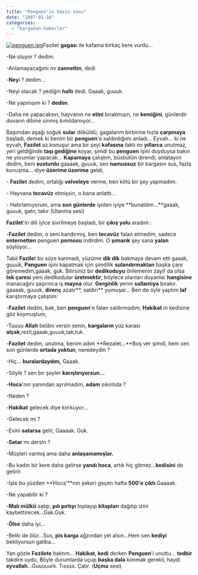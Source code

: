 ```yaml
---
title: "Penguen'in hazin sonu"
date: "2007-01-16"
categories: 
  - "kargadan-haberler"
---
```


[![penguen.jpg](/uploads/2007/08/penguen.jpg)](/uploads/2007/08/penguen.jpg "penguen.jpg")Fazilet **gagas**ı ile kafama birkaç kere vurdu...

\-Ne oluyor ? dedim.

\-Anlamayacağımı mı **zannettin**, dedi

\-**Ney**i ? dedim...

\-Neyi olacak ? yediğin **haltı** dedi. Gaaak, guuuk.

\-Ne yapmışım ki ? **dedim**.

\-Daha ne yapacaksın, hayvanın ne **etini** bırakmışın, ne **kemiğini**, günlerdir duvarın dibine sinmiş kımıldamıyor...

Başımdan aşağı soğuk **sular** döküldü, gagalarım birbirine hızla **çarpmaya** başladı, demek ki benim bir **penguen**'e saldırdığımı anladı... Eyvah... ki ne eyvah, **Fazilet** az konuşur ama bir şeyi **kafasına** taktı mı **yıllarca** unutmaz, yeri geldiğinde **taşı gediğine** koyar, şimdi bu **penguen** işini duyduysa bakın ne yorumlar yapacak... **Kapamaya** çalıştım, büsbütün direndi, anlatayım   dedim, beni **susturdu** gaaaak, guuuk, sen **namussuz** bir kargasın sus, fazla konuşma... diye **üzerime üzerime** geldi,

\- **Fazilet** dedim, ortalığı **velveleye** verme, ben kötü bir şey yapmadım.

\- Hayvana **tecavüz** etmişsin, o bana anlattı...

\- Hatırlamıyorum, ama **son günlerde** iyiden iyiye **bunaldım...**gaaak, guuuk, gatır, takır (Utanma sesi)

**Fazilet**'in dili iyice sivrilmeye başladı, bir **çıkış yolu** aradım :

\-**Fazilet** dedim, o seni kandırmış, ben **tecavüz** falan etmedim, sadece **enternetten** penguen **pornosu** indirdim. O **şımarık** şey sana **yalan** söylüyor...

Tabii **Fazile**t bu söze kanmadı, yüzüme **dik dik** bakmaya devam etti gaaak, guuuk, **Panguen** işini kapatmak için şimdilik **sulandırmaktan** başka çare göremedim,gaaak, guk. Bilirsiniz bir **dedikoduyu** önlemenin zayıf da olsa **tek çaresi** yeni dedikodular **üretmektir**, böylece olanları duyanlar **hangisine** inanacağını şaşırınca iş **mayna** olur. **Gerginlik** yerini **sallantıya** bırakır. gaaaak, guuuk, **direnç** azalır**, saldırı** yumuşar... Ben de öyle yaptım **laf** karıştırmaya çalıştım:

\-**Fazilet** dedim, bak, ben **penguen**'e falan saldırmadım, **Hakikat** in kedisine göz koymuştum,

\-Tuuuu **Allah** belânı versin senin, **kargaların** yüz karası **alçak**,rezil,gaaak,guuuk,tak,tuk.

\-**Fazilet** dedim, unutma, benim adım **Rezalet...**Boş ver şimdi, hem sen son günlerde **ortada yoktun**, neredeydin ?  

\-Hiç... **buralardaydım,** Gaaak.

\-Söyle ? sen bir şeyler **karıştırıyorsun...**

\-**Hoca**'nın yanından ayrılmadım, **adam** sıkıntıda ?

\-Neden ?

\-**Hakikat** gelecek diye korkuyor...

\-Gelecek mi ?

\-Evini **satarsa** gelir, Gaaaak. Guk.

\-**Satar** mı dersin ?

\-Müşteri varmış ama daha **anlaşamamışlar.**

\-Bu kadın bir kere daha gelirse **yandı hoca**, artık hiç gitmez...**kedisini** de getirir.

\-İşte bu yüzden **Hoca'**nın şekeri geçen hafta **500'e çıktı**.Gaaaak.

\-Ne yapabilir ki ?

\-**Malı mülkü** satıp, **pılı pırtıyı** toplayıp **kitapları** dağıtıp izini kaybettirecek...Gak.Guk.  

\-**Ölse** daha iyi...

\-Belki de ölür...Sus, **pis karga** ağzından yel alsın...Hem sen **kediyi** bekliyorsun galiba...

Yan gözle **Fazilete** baktım... **Hakikat**, **kedi** derken **Penguen**'i unuttu... **tedbir** takdire uydu, Böyle durumlarda uçup **başka dala** konmak gerekli, haydi **eyvallah**...Guuuuurk. Tıssss. Çatır. (**Uçma** sesi)
